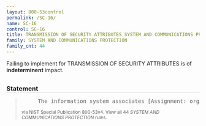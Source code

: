 ```yaml
---
layout: 800-53control
permalink: /SC-16/
name: SC-16
control: SC-16
title: TRANSMISSION OF SECURITY ATTRIBUTES SYSTEM AND COMMUNICATIONS PROTECTION
family: SYSTEM AND COMMUNICATIONS PROTECTION
family_cnt: 44
---
```

<p class="text-">Failing to implement for TRANSMISSION OF SECURITY ATTRIBUTES is of <b>indeterminent</b> impact.</p>

<h3 style="border-bottom:1px solid #ddd;margin:30px 0 8px 0;">Statement</h3>
<blockquote>
<pre>     The information system associates [Assignment: organization-defined security attributes] with information exchanged between information systems and between system components. 
</pre>
<p><small>via NIST Special Publication 800-53v4. View all 44 <i>SYSTEM AND COMMUNICATIONS PROTECTION</i> rules. <a href="/cce/ssg/group/$Group_id"><span class="glyphicon glyphicon-link"></span></a> </small></p>
</blockquote>

